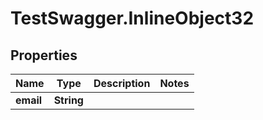 # TestSwagger.InlineObject32

## Properties

Name | Type | Description | Notes
------------ | ------------- | ------------- | -------------
**email** | **String** |  | 


